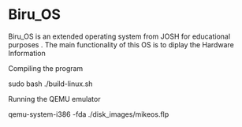 # Biru_OS

Biru_OS is an extended operating system from JOSH for educational purposes .
The main functionality of this OS is to diplay the Hardware Information 


Compiling the program

sudo bash ./build-linux.sh

Running the QEMU emulator

qemu-system-i386 -fda ./disk_images/mikeos.flp
